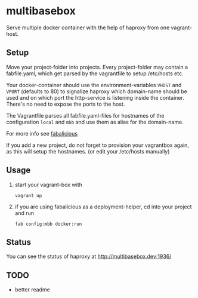 # multibasebox

Serve multiple docker container with the help of haproxy from one vagrant-host.


## Setup

Move your project-folder into projects. Every project-folder may contain a fabfile.yaml,
which get parsed by the vagrantfile to setup /etc/hosts etc.

Your docker-container should use the environment-variables ``VHOST`` and ``VPORT`` (defaults to 80) to signalize haproxy which domain-name should be used and on which port the http-service is listening inside the container. There's no need to expose the ports to the host.

The Vagrantfile parses all fabfile.yaml-files for hostnames of the configuration ``local`` and ``mbb`` and use them as alias for the domain-name.

For more info see [fabalicious](https://github.com/stmh/fabalicious)

If you add a new project, do not forget to provision your vagrantbox again, as this will setup the hostnames. (or edit your /etc/hosts manually)

## Usage

1. start your vagrant-box with
    ```
    vagrant up
    ```
2. if you are using fabalicious as a deployment-helper, cd into your project and run
    ```
    fab config:mbb docker:run
    ```
## Status

You can see the status of haproxy at http://multibasebox.dev:1936/

## TODO
- better readme
